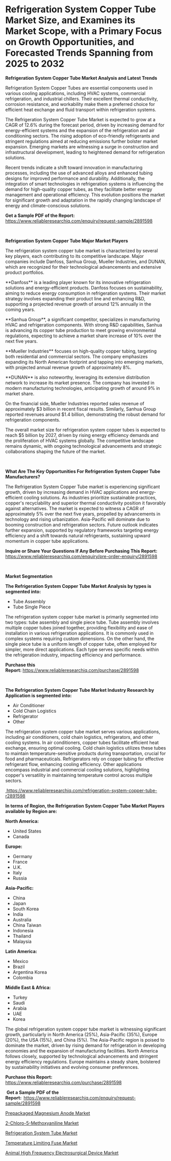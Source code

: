 <p><h1>Refrigeration System Copper Tube Market Size, and Examines its Market Scope, with a Primary Focus on Growth Opportunities, and Forecasted Trends Spanning from 2025 to 2032</h1></p><p><strong>Refrigeration System Copper Tube Market Analysis and Latest Trends</strong></p>
<p><p>Refrigeration System Copper Tubes are essential components used in various cooling applications, including HVAC systems, commercial refrigeration, and industrial chillers. Their excellent thermal conductivity, corrosion resistance, and workability make them a preferred choice for efficient heat exchange and fluid transport within refrigeration systems.</p><p>The Refrigeration System Copper Tube Market is expected to grow at a CAGR of 12.6% during the forecast period, driven by increasing demand for energy-efficient systems and the expansion of the refrigeration and air conditioning sectors. The rising adoption of eco-friendly refrigerants and stringent regulations aimed at reducing emissions further bolster market expansion. Emerging markets are witnessing a surge in construction and infrastructural development, leading to heightened demand for refrigeration solutions. </p><p>Recent trends indicate a shift toward innovation in manufacturing processes, including the use of advanced alloys and enhanced tubing designs for improved performance and durability. Additionally, the integration of smart technologies in refrigeration systems is influencing the demand for high-quality copper tubes, as they facilitate better energy management and operational efficiency. This evolution positions the market for significant growth and adaptation in the rapidly changing landscape of energy and climate-conscious solutions.</p></p>
<p><strong>Get a Sample PDF of the Report:&nbsp;</strong> <a href="https://www.reliableresearchiq.com/enquiry/request-sample/2891598?utm_campaign=1123&utm_medium=2&utm_source=Github&utm_content=ia&utm_term=14032025&utm_id=refrigeration-system-copper-tube">https://www.reliableresearchiq.com/enquiry/request-sample/2891598</a></p>
<p>&nbsp;</p>
<p><strong>Refrigeration System Copper Tube Major Market Players</strong></p>
<p><p>The refrigeration system copper tube market is characterized by several key players, each contributing to its competitive landscape. Major companies include Danfoss, Sanhua Group, Mueller Industries, and DUNAN, which are recognized for their technological advancements and extensive product portfolios.</p><p>**Danfoss** is a leading player known for its innovative refrigeration solutions and energy-efficient products. Danfoss focuses on sustainability, aiming to reduce energy consumption in refrigeration systems. Their market strategy involves expanding their product line and enhancing R&D, supporting a projected revenue growth of around 12% annually in the coming years.</p><p>**Sanhua Group**, a significant competitor, specializes in manufacturing HVAC and refrigeration components. With strong R&D capabilities, Sanhua is advancing its copper tube production to meet growing environmental regulations, expecting to achieve a market share increase of 10% over the next five years.</p><p>**Mueller Industries** focuses on high-quality copper tubing, targeting both residential and commercial sectors. The company emphasizes expanding its North American footprint and tapping into emerging markets, with projected annual revenue growth of approximately 8%.</p><p>**DUNAN** is also noteworthy, leveraging its extensive distribution network to increase its market presence. The company has invested in modern manufacturing technologies, anticipating growth of around 9% in market share.</p><p>On the financial side, Mueller Industries reported sales revenue of approximately $3 billion in recent fiscal results. Similarly, Sanhua Group reported revenues around $1.4 billion, demonstrating the robust demand for refrigeration components.</p><p>The overall market size for refrigeration system copper tubes is expected to reach $5 billion by 2027, driven by rising energy efficiency demands and the proliferation of HVAC systems globally. The competitive landscape remains dynamic, with ongoing technological advancements and strategic collaborations shaping the future of the market.</p></p>
<p>&nbsp;</p>
<p><strong>What Are The Key Opportunities For Refrigeration System Copper Tube Manufacturers?</strong></p>
<p><p>The Refrigeration System Copper Tube market is experiencing significant growth, driven by increasing demand in HVAC applications and energy-efficient cooling solutions. As industries prioritize sustainable practices, copper's recyclability and superior thermal conductivity position it favorably against alternatives. The market is expected to witness a CAGR of approximately 5% over the next five years, propelled by advancements in technology and rising urbanization. Asia-Pacific will dominate due to booming construction and refrigeration sectors. Future outlook indicates further expansion, supported by regulatory frameworks targeting energy efficiency and a shift towards natural refrigerants, sustaining upward momentum in copper tube applications.</p></p>
<p><strong>Inquire or Share Your Questions If Any Before Purchasing This Report:</strong> <a href="https://www.reliableresearchiq.com/enquiry/pre-order-enquiry/2891598?utm_campaign=1123&utm_medium=2&utm_source=Github&utm_content=ia&utm_term=14032025&utm_id=refrigeration-system-copper-tube">https://www.reliableresearchiq.com/enquiry/pre-order-enquiry/2891598</a></p>
<p>&nbsp;</p>
<p><strong>Market Segmentation</strong></p>
<p><strong>The Refrigeration System Copper Tube Market Analysis by types is segmented into:</strong></p>
<p><ul><li>Tube Assembly</li><li>Tube Single Piece</li></ul></p>
<p><p>The refrigeration system copper tube market is primarily segmented into two types: tube assembly and single piece tube. Tube assembly involves multiple copper tubes joined together, providing flexibility and ease of installation in various refrigeration applications. It is commonly used in complex systems requiring custom dimensions. On the other hand, the single piece tube is a uniform length of copper tube, often employed for simpler, more direct applications. Each type serves specific needs within the refrigeration industry, impacting efficiency and performance.</p></p>
<p><strong>Purchase this Report:&nbsp;</strong><a href="https://www.reliableresearchiq.com/purchase/2891598?utm_campaign=1123&utm_medium=2&utm_source=Github&utm_content=ia&utm_term=14032025&utm_id=refrigeration-system-copper-tube">https://www.reliableresearchiq.com/purchase/2891598</a></p>
<p>&nbsp;</p>
<p><strong>The Refrigeration System Copper Tube Market Industry Research by Application is segmented into:</strong></p>
<p><ul><li>Air Conditioner</li><li>Cold Chain Logistics</li><li>Refrigerator</li><li>Other</li></ul></p>
<p><p>The refrigeration system copper tube market serves various applications, including air conditioners, cold chain logistics, refrigerators, and other cooling systems. In air conditioners, copper tubes facilitate efficient heat exchange, ensuring optimal cooling. Cold chain logistics utilizes these tubes to maintain temperature-sensitive products during transportation, crucial for food and pharmaceuticals. Refrigerators rely on copper tubing for effective refrigerant flow, enhancing cooling efficiency. Other applications encompass industrial and commercial cooling solutions, highlighting copper's versatility in maintaining temperature control across multiple sectors.</p></p>
<p><a href="https://www.reliableresearchiq.com/refrigeration-system-copper-tube-r2891598?utm_campaign=1123&utm_medium=2&utm_source=Github&utm_content=ia&utm_term=14032025&utm_id=refrigeration-system-copper-tube">&nbsp;https://www.reliableresearchiq.com/refrigeration-system-copper-tube-r2891598</a></p>
<p><strong>In terms of Region, the Refrigeration System Copper Tube Market Players available by Region are:</strong></p>
<p>
    <p> <strong> North America: </strong>
        <ul>
            <li>United States</li>
            <li>Canada</li>
        </ul>
        </p> 
    <p> <strong> Europe: </strong>
        <ul>
            <li>Germany</li>
            <li>France</li>
            <li>U.K.</li>
            <li>Italy</li>
            <li>Russia</li>
        </ul>
        </p> 
    <p> <strong> Asia-Pacific: </strong>
        <ul>
            <li>China</li>
            <li>Japan</li>
            <li>South Korea</li>
            <li>India</li>
            <li>Australia</li>
            <li>China Taiwan</li>
            <li>Indonesia</li>
            <li>Thailand</li>
            <li>Malaysia</li>
        </ul>
        </p> 
    <p> <strong> Latin America: </strong>
        <ul>
            <li>Mexico</li>
            <li>Brazil</li>
            <li>Argentina Korea</li>
            <li>Colombia</li>
        </ul>
        </p> 
    <p> <strong> Middle East & Africa: </strong>
        <ul>
            <li>Turkey</li>
            <li>Saudi</li>
            <li>Arabia</li>
            <li>UAE</li>
            <li>Korea</li>
        </ul>
    </p>
    </p>
<p><p>The global refrigeration system copper tube market is witnessing significant growth, particularly in North America (25%), Asia-Pacific (35%), Europe (20%), the USA (15%), and China (5%). The Asia-Pacific region is poised to dominate the market, driven by rising demand for refrigeration in developing economies and the expansion of manufacturing facilities. North America follows closely, supported by technological advancements and stringent energy efficiency regulations. Europe maintains a steady share, bolstered by sustainability initiatives and evolving consumer preferences.</p></p>
<p><strong>Purchase this Report: </strong><a href="https://www.reliableresearchiq.com/purchase/2891598?utm_campaign=1123&utm_medium=2&utm_source=Github&utm_content=ia&utm_term=14032025&utm_id=refrigeration-system-copper-tube">https://www.reliableresearchiq.com/purchase/2891598</a></p>
<p>&nbsp;<strong>Get a Sample PDF of the Report:&nbsp;&nbsp;</strong><a href="https://www.reliableresearchiq.com/enquiry/request-sample/2891598?utm_campaign=1123&utm_medium=2&utm_source=Github&utm_content=ia&utm_term=14032025&utm_id=refrigeration-system-copper-tube">https://www.reliableresearchiq.com/enquiry/request-sample/2891598</a></p>
<p><strong></strong></p>
<p><p><a href="https://github.com/puttslukis59/Market-Research-Report-List-1/blob/main/prepackaged-magnesium-anode-market.md?utm_campaign=1123&utm_medium=2&utm_source=Github&utm_content=ia&utm_term=14032025&utm_id=refrigeration-system-copper-tube">Prepackaged Magnesium Anode Market</a></p><p><a href="https://github.com/clemmheisefy/Market-Research-Report-List-1/blob/main/2-chloro-5-methoxyaniline-market.md?utm_campaign=1123&utm_medium=2&utm_source=Github&utm_content=ia&utm_term=14032025&utm_id=refrigeration-system-copper-tube">2-Chloro-5-Methoxyaniline Market</a></p><p><a href="https://github.com/foddekampo/Market-Research-Report-List-1/blob/main/refrigeration-system-tube-market.md?utm_campaign=1123&utm_medium=2&utm_source=Github&utm_content=ia&utm_term=14032025&utm_id=refrigeration-system-copper-tube">Refrigeration System Tube Market</a></p><p><a href="https://github.com/furnoirons9e/Market-Research-Report-List-1/blob/main/temperature-limiting-fuse-market.md?utm_campaign=1123&utm_medium=2&utm_source=Github&utm_content=ia&utm_term=14032025&utm_id=refrigeration-system-copper-tube">Temperature Limiting Fuse Market</a></p><p><a href="https://github.com/laverkyllozc/Market-Research-Report-List-1/blob/main/animal-high-frequency-electrosurgical-device-market.md?utm_campaign=1123&utm_medium=2&utm_source=Github&utm_content=ia&utm_term=14032025&utm_id=refrigeration-system-copper-tube">Animal High Frequency Electrosurgical Device Market</a></p></p>